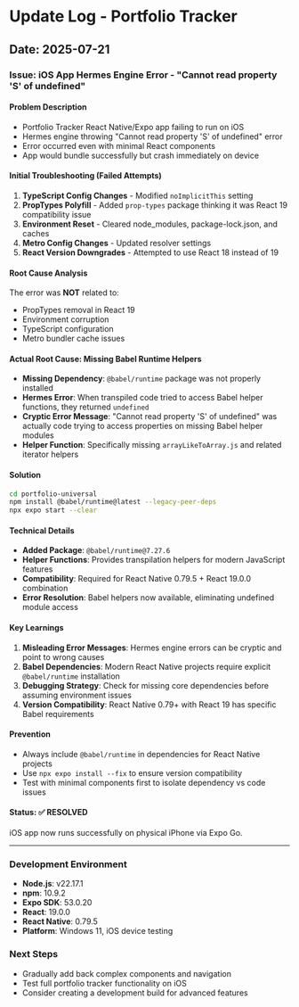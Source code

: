 # Update Log - Portfolio Tracker

## Date: 2025-07-21

### Issue: iOS App Hermes Engine Error - "Cannot read property 'S' of undefined"

#### Problem Description
- Portfolio Tracker React Native/Expo app failing to run on iOS
- Hermes engine throwing "Cannot read property 'S' of undefined" error
- Error occurred even with minimal React components
- App would bundle successfully but crash immediately on device

#### Initial Troubleshooting (Failed Attempts)
1. **TypeScript Config Changes** - Modified `noImplicitThis` setting
2. **PropTypes Polyfill** - Added `prop-types` package thinking it was React 19 compatibility issue
3. **Environment Reset** - Cleared node_modules, package-lock.json, and caches
4. **Metro Config Changes** - Updated resolver settings
5. **React Version Downgrades** - Attempted to use React 18 instead of 19

#### Root Cause Analysis
The error was **NOT** related to:
- PropTypes removal in React 19
- Environment corruption
- TypeScript configuration
- Metro bundler cache issues

#### Actual Root Cause: Missing Babel Runtime Helpers
- **Missing Dependency**: `@babel/runtime` package was not properly installed
- **Hermes Error**: When transpiled code tried to access Babel helper functions, they returned `undefined`
- **Cryptic Error Message**: "Cannot read property 'S' of undefined" was actually code trying to access properties on missing Babel helper modules
- **Helper Function**: Specifically missing `arrayLikeToArray.js` and related iterator helpers

#### Solution
```bash
cd portfolio-universal
npm install @babel/runtime@latest --legacy-peer-deps
npx expo start --clear
```

#### Technical Details
- **Added Package**: `@babel/runtime@7.27.6`
- **Helper Functions**: Provides transpilation helpers for modern JavaScript features
- **Compatibility**: Required for React Native 0.79.5 + React 19.0.0 combination
- **Error Resolution**: Babel helpers now available, eliminating undefined module access

#### Key Learnings
1. **Misleading Error Messages**: Hermes engine errors can be cryptic and point to wrong causes
2. **Babel Dependencies**: Modern React Native projects require explicit `@babel/runtime` installation
3. **Debugging Strategy**: Check for missing core dependencies before assuming environment issues
4. **Version Compatibility**: React Native 0.79+ with React 19 has specific Babel requirements

#### Prevention
- Always include `@babel/runtime` in dependencies for React Native projects
- Use `npx expo install --fix` to ensure version compatibility
- Test with minimal components first to isolate dependency vs code issues

#### Status: ✅ RESOLVED
iOS app now runs successfully on physical iPhone via Expo Go.

---

### Development Environment
- **Node.js**: v22.17.1
- **npm**: 10.9.2
- **Expo SDK**: 53.0.20
- **React**: 19.0.0
- **React Native**: 0.79.5
- **Platform**: Windows 11, iOS device testing

### Next Steps
- Gradually add back complex components and navigation
- Test full portfolio tracker functionality on iOS
- Consider creating a development build for advanced features